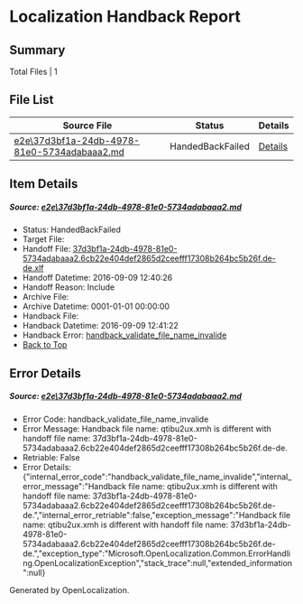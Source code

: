 # <a name='report-top'></a> Localization Handback Report

## Summary
 Total Files | 1

## File List
 Source File | Status | Details 
 ----------- | ------ | ------- 
 [e2e\37d3bf1a-24db-4978-81e0-5734adabaaa2.md](https://github.com/OpenLocalizationTestOrg/ol-test0/blob/938d614534005d03e276cf1ec8d72c50ff8e5541/e2e/37d3bf1a-24db-4978-81e0-5734adabaaa2.md) | HandedBackFailed | [Details](#692a61928903115df9c140ef27bd6ec9d6b16aae2)

## Item Details
##### <a name='692a61928903115df9c140ef27bd6ec9d6b16aae2'></a> Source: [e2e\37d3bf1a-24db-4978-81e0-5734adabaaa2.md](https://github.com/OpenLocalizationTestOrg/ol-test0/blob/938d614534005d03e276cf1ec8d72c50ff8e5541/e2e/37d3bf1a-24db-4978-81e0-5734adabaaa2.md)
* Status: HandedBackFailed
* Target File: 
* Handoff File: [37d3bf1a-24db-4978-81e0-5734adabaaa2.6cb22e404def2865d2ceefff17308b264bc5b26f.de-de.xlf](https://github.com/OpenLocalizationTestOrg/ol-test0-handoff/blob/1c5dfc9811062d35a022501aadab90d508e0da3d/ol-handoff/OpenLocalizationTestOrg/ol-test0-dede/yuwzho/ht/37d3bf1a-24db-4978-81e0-5734adabaaa2.6cb22e404def2865d2ceefff17308b264bc5b26f.de-de.xlf)
* Handoff Datetime: 2016-09-09 12:40:26
* Handoff Reason: Include
* Archive File: 
* Archive Datetime: 0001-01-01 00:00:00
* Handback File: 
* Handback Datetime: 2016-09-09 12:41:22
* Handback Error: [handback_validate_file_name_invalide](#692a61928903115df9c140ef27bd6ec9d6b16aae2handback_validate_file_name_invalide)
* [Back to Top](#report-top)


## Error Details
##### <a name='692a61928903115df9c140ef27bd6ec9d6b16aae2handback_validate_file_name_invalide'></a> Source: [e2e\37d3bf1a-24db-4978-81e0-5734adabaaa2.md](#692a61928903115df9c140ef27bd6ec9d6b16aae2)
* Error Code: handback_validate_file_name_invalide
* Error Message: Handback file name: qtibu2ux.xmh is different with handoff file name: 37d3bf1a-24db-4978-81e0-5734adabaaa2.6cb22e404def2865d2ceefff17308b264bc5b26f.de-de.
* Retriable: False
* Error Details: {"internal_error_code":"handback_validate_file_name_invalide","internal_error_message":"Handback file name: qtibu2ux.xmh is different with handoff file name: 37d3bf1a-24db-4978-81e0-5734adabaaa2.6cb22e404def2865d2ceefff17308b264bc5b26f.de-de.","internal_error_retriable":false,"exception_message":"Handback file name: qtibu2ux.xmh is different with handoff file name: 37d3bf1a-24db-4978-81e0-5734adabaaa2.6cb22e404def2865d2ceefff17308b264bc5b26f.de-de.","exception_type":"Microsoft.OpenLocalization.Common.ErrorHandling.OpenLocalizationException","stack_trace":null,"extended_information":null}


Generated by OpenLocalization.
